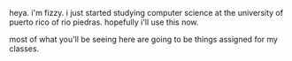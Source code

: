 heya. i'm fizzy. i just started studying computer science at the university of puerto rico of rio piedras. hopefully i'll use this now.

most of what you'll be seeing here are going to be things assigned for my classes.
